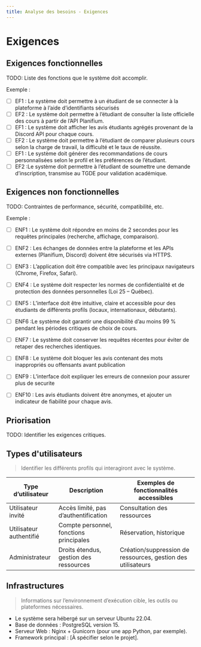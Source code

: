 ```yaml
---
title: Analyse des besoins - Exigences
---
```


# Exigences

## Exigences fonctionnelles

TODO: Liste des fonctions que le système doit accomplir.

Exemple :

- [ ] EF1 : Le système doit permettre à un étudiant de se connecter à la plateforme à l’aide d’identifiants sécurisés
- [ ] EF2 : Le système doit permettre à l’étudiant de consulter la liste officielle des cours à partir de l’API Planifium.
- [ ] EF1 : Le système doit afficher les avis étudiants agrégés provenant de la Discord API pour chaque cours.
- [ ] EF2 : Le système doit permettre à l’étudiant de comparer plusieurs cours selon la charge de travail, la difficulté et le taux        de réussite.
- [ ] EF1 : Le système doit générer des recommandations de cours personnalisées selon le profil et les préférences de l’étudiant.
- [ ] EF2 :Le système doit permettre à l’étudiant de soumettre une demande d’inscription, transmise au TGDE pour validation académique.

## Exigences non fonctionnelles

TODO: Contraintes de performance, sécurité, compatibilité, etc.

Exemple :

- [ ] ENF1 : Le système doit répondre en moins de 2 secondes pour les requêtes principales (recherche, affichage, comparaison).
- [ ] ENF2 : Les échanges de données entre la plateforme et les APIs externes (Planifium, Discord) doivent être sécurisés via HTTPS.
- [ ] ENF3 : L’application doit être compatible avec les principaux navigateurs (Chrome, Firefox, Safari).
- [ ] ENF4 : Le système doit respecter les normes de confidentialité et de protection des données personnelles (Loi 25 – Québec).
- [ ] ENF5 : L’interface doit être intuitive, claire et accessible pour des étudiants de différents profils (locaux, internationaux, débutants).
- [ ] ENF6 :Le système doit garantir une disponibilité d’au moins 99 % pendant les périodes critiques de choix de cours.
- [ ] ENF7 : Le système doit conserver les requêtes récentes pour éviter de retaper des recherches identiques.
- [ ] ENF8 : Le système doit bloquer les avis contenant des mots inappropriés ou offensants avant publication
- [ ] ENF9 : L’interface doit expliquer les erreurs de connexion pour assurer plus de securite
- [ ] ENF10 : Les avis étudiants doivent être anonymes, et ajouter un indicateur de fiabilité pour chaque avis.


## Priorisation

TODO: Identifier les exigences critiques.

## Types d'utilisateurs

> Identifier les différents profils qui interagiront avec le système.

| Type d’utilisateur | Description | Exemples de fonctionnalités accessibles |
|--------------------|-------------|------------------------------------------|
| Utilisateur invité | Accès limité, pas d’authentification | Consultation des ressources |
| Utilisateur authentifié | Compte personnel, fonctions principales | Réservation, historique |
| Administrateur | Droits étendus, gestion des ressources | Création/suppression de ressources, gestion des utilisateurs |

<!-- TODO: Détailler selon le périmètre du projet. -->

## Infrastructures

> Informations sur l’environnement d’exécution cible, les outils ou plateformes nécessaires.

- Le système sera hébergé sur un serveur Ubuntu 22.04.
- Base de données : PostgreSQL version 15.
- Serveur Web : Nginx + Gunicorn (pour une app Python, par exemple).
- Framework principal : [À spécifier selon le projet].

<!-- TODO: Compléter selon le stack technique prévu. -->
